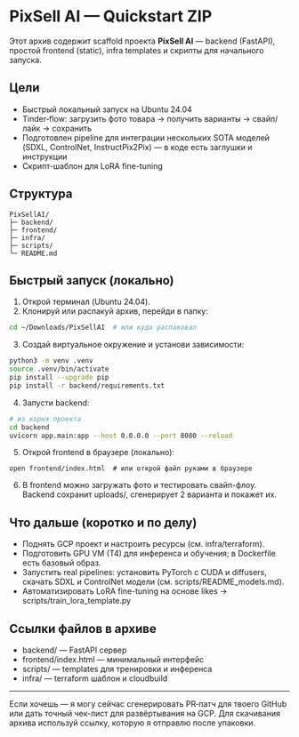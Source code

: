 # PixSell AI — Quickstart ZIP

Этот архив содержит scaffold проекта **PixSell AI** — backend (FastAPI), простой frontend (static), infra templates и скрипты для начального запуска.

## Цели
- Быстрый локальный запуск на Ubuntu 24.04
- Tinder‑flow: загрузить фото товара → получить варианты → свайп/лайк → сохранить
- Подготовлен pipeline для интеграции нескольких SOTA моделей (SDXL, ControlNet, InstructPix2Pix) — в коде есть заглушки и инструкции
- Скрипт-шаблон для LoRA fine-tuning

## Структура
```
PixSellAI/
├─ backend/
├─ frontend/
├─ infra/
├─ scripts/
└─ README.md
```

## Быстрый запуск (локально)
1. Открой терминал (Ubuntu 24.04).
2. Клонируй или распакуй архив, перейди в папку:
```bash
cd ~/Downloads/PixSellAI  # или куда распаковал
```
3. Создай виртуальное окружение и установи зависимости:
```bash
python3 -m venv .venv
source .venv/bin/activate
pip install --upgrade pip
pip install -r backend/requirements.txt
```
4. Запусти backend:
```bash
# из корня проекта
cd backend
uvicorn app.main:app --host 0.0.0.0 --port 8080 --reload
```
5. Открой frontend в браузере (локально):
```
open frontend/index.html  # или открой файл руками в браузере
```
6. В frontend можно загружать фото и тестировать свайп-флоу. Backend сохранит uploads/, сгенерирует 2 варианта и покажет их.

## Что дальше (коротко и по делу)
- Поднять GCP проект и настроить ресурсы (см. infra/terraform).
- Подготовить GPU VM (T4) для инференса и обучения; в Dockerfile есть базовый образ.
- Запустить real pipelines: установить PyTorch с CUDA и diffusers, скачать SDXL и ControlNet модели (см. scripts/README_models.md).
- Автоматизировать LoRA fine-tuning на основе likes → scripts/train_lora_template.py

## Ссылки файлов в архиве
- backend/ — FastAPI сервер
- frontend/index.html — минимальный интерфейс
- scripts/ — templates для тренировки и инференса
- infra/ — terraform шаблон и cloudbuild

---

Если хочешь — я могу сейчас сгенерировать PR‑патч для твоего GitHub или дать точный чек-лист для развёртывания на GCP. Для скачивания архива используй ссылку, которую я отправлю после упаковки.
